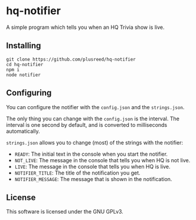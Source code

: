# hq-notifier
A simple program which tells you when an HQ Trivia show is live.

## Installing
```shell
git clone https://github.com/plusreed/hq-notifier
cd hq-notifier
npm i
node notifier
```

## Configuring
You can configure the notifier with the `config.json` and the `strings.json`.

The only thing you can change with the `config.json` is the interval. The interval is one second by default, and is converted to milliseconds automatically.

`strings.json` allows you to change (most) of the strings with the notifier:
* `READY`: The initial text in the console when you start the notifier.
* `NOT_LIVE`: The message in the console that tells you when HQ is not live.
* `LIVE`: The message in the console that tells you when HQ is live.
* `NOTIFIER_TITLE`: The title of the notification you get. 
* `NOTIFIER_MESSAGE`: The message that is shown in the notification.

## License
This software is licensed under the GNU GPLv3.
